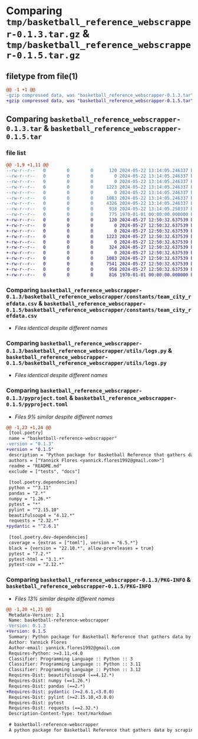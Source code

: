 # Comparing `tmp/basketball_reference_webscrapper-0.1.3.tar.gz` & `tmp/basketball_reference_webscrapper-0.1.5.tar.gz`

## filetype from file(1)

```diff
@@ -1 +1 @@
-gzip compressed data, was "basketball_reference_webscrapper-0.1.3.tar", max compression
+gzip compressed data, was "basketball_reference_webscrapper-0.1.5.tar", max compression
```

## Comparing `basketball_reference_webscrapper-0.1.3.tar` & `basketball_reference_webscrapper-0.1.5.tar`

### file list

```diff
@@ -1,9 +1,11 @@
--rw-r--r--   0        0        0      120 2024-05-22 13:14:05.246337 basketball_reference_webscrapper-0.1.3/README.md
--rw-r--r--   0        0        0        0 2024-05-22 13:14:05.246337 basketball_reference_webscrapper-0.1.3/basketball_reference_webscrapper/__init__.py
--rw-r--r--   0        0        0        0 2024-05-22 13:14:05.246337 basketball_reference_webscrapper-0.1.3/basketball_reference_webscrapper/constants/__init__.py
--rw-r--r--   0        0        0     1223 2024-05-22 13:14:05.246337 basketball_reference_webscrapper-0.1.3/basketball_reference_webscrapper/constants/team_city_refdata.csv
--rw-r--r--   0        0        0        0 2024-05-22 13:14:05.246337 basketball_reference_webscrapper-0.1.3/basketball_reference_webscrapper/utils/__init__.py
--rw-r--r--   0        0        0     1083 2024-05-22 13:14:05.246337 basketball_reference_webscrapper-0.1.3/basketball_reference_webscrapper/utils/logs.py
--rw-r--r--   0        0        0     4326 2024-05-22 13:14:05.246337 basketball_reference_webscrapper-0.1.3/basketball_reference_webscrapper/webscrapping_basketball_reference.py
--rw-r--r--   0        0        0      938 2024-05-22 13:14:05.250337 basketball_reference_webscrapper-0.1.3/pyproject.toml
--rw-r--r--   0        0        0      775 1970-01-01 00:00:00.000000 basketball_reference_webscrapper-0.1.3/PKG-INFO
+-rw-r--r--   0        0        0      120 2024-05-27 12:50:32.637539 basketball_reference_webscrapper-0.1.5/README.md
+-rw-r--r--   0        0        0        0 2024-05-27 12:50:32.637539 basketball_reference_webscrapper-0.1.5/basketball_reference_webscrapper/__init__.py
+-rw-r--r--   0        0        0        0 2024-05-27 12:50:32.637539 basketball_reference_webscrapper-0.1.5/basketball_reference_webscrapper/constants/__init__.py
+-rw-r--r--   0        0        0     1223 2024-05-27 12:50:32.637539 basketball_reference_webscrapper-0.1.5/basketball_reference_webscrapper/constants/team_city_refdata.csv
+-rw-r--r--   0        0        0        0 2024-05-27 12:50:32.637539 basketball_reference_webscrapper-0.1.5/basketball_reference_webscrapper/data_models/__init_.py
+-rw-r--r--   0        0        0      324 2024-05-27 12:50:32.637539 basketball_reference_webscrapper-0.1.5/basketball_reference_webscrapper/data_models/feature_model.py
+-rw-r--r--   0        0        0        0 2024-05-27 12:50:32.637539 basketball_reference_webscrapper-0.1.5/basketball_reference_webscrapper/utils/__init__.py
+-rw-r--r--   0        0        0     1083 2024-05-27 12:50:32.637539 basketball_reference_webscrapper-0.1.5/basketball_reference_webscrapper/utils/logs.py
+-rw-r--r--   0        0        0     7541 2024-05-27 12:50:32.637539 basketball_reference_webscrapper-0.1.5/basketball_reference_webscrapper/webscrapping_basketball_reference.py
+-rw-r--r--   0        0        0      958 2024-05-27 12:50:32.637539 basketball_reference_webscrapper-0.1.5/pyproject.toml
+-rw-r--r--   0        0        0      816 1970-01-01 00:00:00.000000 basketball_reference_webscrapper-0.1.5/PKG-INFO
```

### Comparing `basketball_reference_webscrapper-0.1.3/basketball_reference_webscrapper/constants/team_city_refdata.csv` & `basketball_reference_webscrapper-0.1.5/basketball_reference_webscrapper/constants/team_city_refdata.csv`

 * *Files identical despite different names*

### Comparing `basketball_reference_webscrapper-0.1.3/basketball_reference_webscrapper/utils/logs.py` & `basketball_reference_webscrapper-0.1.5/basketball_reference_webscrapper/utils/logs.py`

 * *Files identical despite different names*

### Comparing `basketball_reference_webscrapper-0.1.3/pyproject.toml` & `basketball_reference_webscrapper-0.1.5/pyproject.toml`

 * *Files 9% similar despite different names*

```diff
@@ -1,23 +1,24 @@
 [tool.poetry]
 name = "basketball-reference-webscrapper"
-version = "0.1.3"
+version = "0.1.5"
 description = "Python package for Basketball Reference that gathers data by scraping the website"
 authors = ["Yannick Flores <yannick.flores1992@gmail.com>"]
 readme = "README.md"
 exclude = ["tests", "docs"]
 
 [tool.poetry.dependencies]
 python = "^3.11"
 pandas = "2.*"
 numpy = "1.26.*"
 pytest = "*"
 pylint = "^2.15.10"
 beautifulsoup4 = "4.12.*"
 requests = "2.32.*"
+pydantic = "^2.6.1"
 
 [tool.poetry.dev-dependencies]
 coverage = {extras = ["toml"], version = "6.5.*"}
 black = {version = "22.10.*", allow-prereleases = true}
 pytest = "7.2.*"
 pytest-html = "3.1.*"
 pytest-cov = "2.12.*"
```

### Comparing `basketball_reference_webscrapper-0.1.3/PKG-INFO` & `basketball_reference_webscrapper-0.1.5/PKG-INFO`

 * *Files 13% similar despite different names*

```diff
@@ -1,20 +1,21 @@
 Metadata-Version: 2.1
 Name: basketball-reference-webscrapper
-Version: 0.1.3
+Version: 0.1.5
 Summary: Python package for Basketball Reference that gathers data by scraping the website
 Author: Yannick Flores
 Author-email: yannick.flores1992@gmail.com
 Requires-Python: >=3.11,<4.0
 Classifier: Programming Language :: Python :: 3
 Classifier: Programming Language :: Python :: 3.11
 Classifier: Programming Language :: Python :: 3.12
 Requires-Dist: beautifulsoup4 (==4.12.*)
 Requires-Dist: numpy (==1.26.*)
 Requires-Dist: pandas (==2.*)
+Requires-Dist: pydantic (>=2.6.1,<3.0.0)
 Requires-Dist: pylint (>=2.15.10,<3.0.0)
 Requires-Dist: pytest
 Requires-Dist: requests (==2.32.*)
 Description-Content-Type: text/markdown
 
 # basketball-reference-webscrapper
 A python package for Basketball Reference that gathers data by scraping the website.
```

